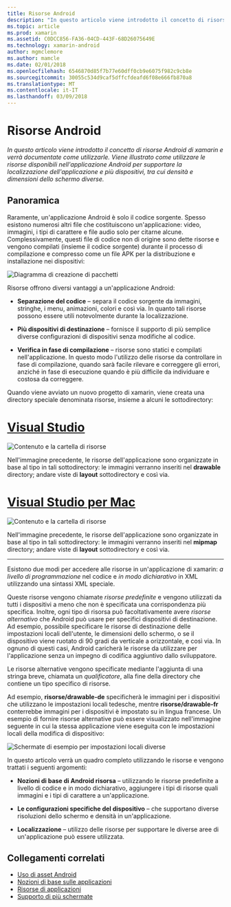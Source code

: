 ```yaml
---
title: Risorse Android
description: "In questo articolo viene introdotto il concetto di risorse Android di xamarin e verrà documentate come utilizzarle. Viene illustrato come utilizzare le risorse disponibili nell'applicazione Android per supportare la localizzazione dell'applicazione e più dispositivi, tra cui densità e dimensioni dello schermo diverse."
ms.topic: article
ms.prod: xamarin
ms.assetid: C0DCC856-FA36-04CD-443F-68D26075649E
ms.technology: xamarin-android
author: mgmclemore
ms.author: mamcle
ms.date: 02/01/2018
ms.openlocfilehash: 6546870d85f7b77e60dff0cb9e6075f982c9cb8e
ms.sourcegitcommit: 30055c534d9caf5dffcfdeafd6f08e666fb870a8
ms.translationtype: MT
ms.contentlocale: it-IT
ms.lasthandoff: 03/09/2018
---
```

# <a name="android-resources"></a>Risorse Android

_In questo articolo viene introdotto il concetto di risorse Android di xamarin e verrà documentate come utilizzarle. Viene illustrato come utilizzare le risorse disponibili nell'applicazione Android per supportare la localizzazione dell'applicazione e più dispositivi, tra cui densità e dimensioni dello schermo diverse._


## <a name="overview"></a>Panoramica

Raramente, un'applicazione Android è solo il codice sorgente. Spesso esistono numerosi altri file che costituiscono un'applicazione: video, immagini, i tipi di carattere e file audio solo per citarne alcune. Complessivamente, questi file di codice non di origine sono dette risorse e vengono compilati (insieme il codice sorgente) durante il processo di compilazione e compresso come un file APK per la distribuzione e installazione nei dispositivi:

![Diagramma di creazione di pacchetti](images/packaging-diagram.png)

Risorse offrono diversi vantaggi a un'applicazione Android:

-  **Separazione del codice** &ndash; separa il codice sorgente da immagini, stringhe, i menu, animazioni, colori e così via. In quanto tali risorse possono essere utili notevolmente durante la localizzazione.

-  **Più dispositivi di destinazione** &ndash; fornisce il supporto di più semplice diverse configurazioni di dispositivi senza modifiche al codice.

-  **Verifica in fase di compilazione** &ndash; risorse sono statici e compilati nell'applicazione. In questo modo l'utilizzo delle risorse da controllare in fase di compilazione, quando sarà facile rilevare e correggere gli errori, anziché in fase di esecuzione quando è più difficile da individuare e costosa da correggere.

Quando viene avviato un nuovo progetto di xamarin, viene creata una directory speciale denominata risorse, insieme a alcuni le sottodirectory:

# <a name="visual-studiotabvswin"></a>[Visual Studio](#tab/vswin)

![Contenuto e la cartella di risorse](images/resources-folder-vs.png)

Nell'immagine precedente, le risorse dell'applicazione sono organizzate in base al tipo in tali sottodirectory: le immagini verranno inseriti nel **drawable** directory; andare viste di **layout** sottodirectory e così via.
 
# <a name="visual-studio-for-mactabvsmac"></a>[Visual Studio per Mac](#tab/vsmac)

![Contenuto e la cartella di risorse](images/resources-folder-xs.png)

Nell'immagine precedente, le risorse dell'applicazione sono organizzate in base al tipo in tali sottodirectory: le immagini verranno inseriti nel **mipmap** directory; andare viste di **layout** sottodirectory e così via.
 
-----

Esistono due modi per accedere alle risorse in un'applicazione di xamarin: *a livello di programmazione* nel codice e *in modo dichiarativo* in XML utilizzando una sintassi XML speciale.

Queste risorse vengono chiamate *risorse predefinite* e vengono utilizzati da tutti i dispositivi a meno che non è specificata una corrispondenza più specifica. Inoltre, ogni tipo di risorsa può facoltativamente avere *risorse alternativo* che Android può usare per specifici dispositivi di destinazione. Ad esempio, possibile specificare le risorse di destinazione delle impostazioni locali dell'utente, le dimensioni dello schermo, o se il dispositivo viene ruotato di 90 gradi da verticale a orizzontale, e così via. In ognuno di questi casi, Android caricherà le risorse da utilizzare per l'applicazione senza un impegno di codifica aggiuntivo dallo sviluppatore.

Le risorse alternative vengono specificate mediante l'aggiunta di una stringa breve, chiamata un *qualificatore*, alla fine della directory che contiene un tipo specifico di risorse.

Ad esempio, **risorse/drawable-de** specificherà le immagini per i dispositivi che utilizzano le impostazioni locali tedesche, mentre **risorse/drawable-fr** conterrebbe immagini per i dispositivi è impostato su in lingua francese. Un esempio di fornire risorse alternative può essere visualizzato nell'immagine seguente in cui la stessa applicazione viene eseguita con le impostazioni locali della modifica di dispositivo:

![Schermate di esempio per impostazioni locali diverse](images/localized-screenshots.png)

In questo articolo verrà un quadro completo utilizzando le risorse e vengono trattati i seguenti argomenti:

-  **Nozioni di base di Android risorsa** &ndash; utilizzando le risorse predefinite a livello di codice e in modo dichiarativo, aggiungere i tipi di risorse quali immagini e i tipi di carattere a un'applicazione.

-  **Le configurazioni specifiche del dispositivo** &ndash; che supportano diverse risoluzioni dello schermo e densità in un'applicazione.

-  **Localizzazione** &ndash; utilizzo delle risorse per supportare le diverse aree di un'applicazione può essere utilizzata.


## <a name="related-links"></a>Collegamenti correlati

- [Uso di asset Android](~/android/app-fundamentals/resources-in-android/android-assets.md)
- [Nozioni di base sulle applicazioni](http://developer.android.com/guide/topics/fundamentals.html)
- [Risorse di applicazioni](http://developer.android.com/guide/topics/resources/index.html)
- [Supporto di più schermate](http://developer.android.com/guide/practices/screens_support.html)

